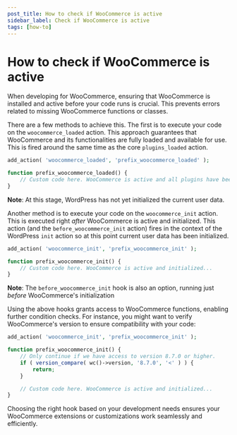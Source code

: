 ```yaml
---
post_title: How to check if WooCommerce is active
sidebar_label: Check if WooCommerce is active
tags: [how-to]
---
```


# How to check if WooCommerce is active

When developing for WooCommerce, ensuring that WooCommerce is installed and active before your code runs is crucial. This prevents errors related to missing WooCommerce functions or classes.

There are a few methods to achieve this. The first is to execute your code on the `woocommerce_loaded` action. This approach guarantees that WooCommerce and its functionalities are fully loaded and available for use. This is fired around the same time as the core `plugins_loaded` action. 

```php
add_action( 'woocommerce_loaded', 'prefix_woocommerce_loaded' );

function prefix_woocommerce_loaded() {
	// Custom code here. WooCommerce is active and all plugins have been loaded...
}
```

**Note**: At this stage, WordPress has not yet initialized the current user data.

Another method is to execute your code on the `woocommerce_init` action. This is executed right _after_ WooCommerce is active and initialized. This action (and the `before_woocommerce_init` action) fires in the context of the WordPress `init` action so at this point current user data has been initialized.

```php
add_action( 'woocommerce_init', 'prefix_woocommerce_init' );

function prefix_woocommerce_init() {
	// Custom code here. WooCommerce is active and initialized...
}
```

**Note**: The `before_woocommerce_init` hook is also an option, running just _before_ WooCommerce's initialization

Using the above hooks grants access to WooCommerce functions, enabling further condition checks. For instance, you might want to verify WooCommerce's version to ensure compatibility with your code:

```php
add_action( 'woocommerce_init', 'prefix_woocommerce_init' );

function prefix_woocommerce_init() {
	// Only continue if we have access to version 8.7.0 or higher.
	if ( version_compare( wc()->version, '8.7.0', '<' ) ) {
		return;
	}

	// Custom code here. WooCommerce is active and initialized...
}
```

Choosing the right hook based on your development needs ensures your WooCommerce extensions or customizations work seamlessly and efficiently.
